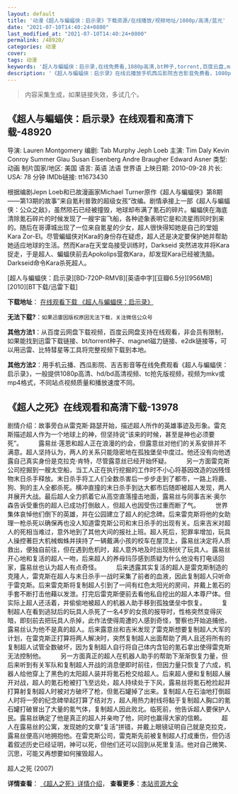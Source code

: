 ```yaml
---
layout: default
title: '动漫《超人与蝙蝠侠：启示录》下载资源/在线播放/视频地址/1080p/高清/蓝光'
date: "2021-07-10T14:40:24+0800"
last_modified_at: "2021-07-10T14:40:24+0800"
permalink: /48920/
categories: 动漫
cover:
tags: 动漫
keywords: '超人与蝙蝠侠：启示录,在线免费看,1080p高清,bt种子,torrent,百度云盘,magnet,磁力链,迅雷下载资源'
description: '《超人与蝙蝠侠：启示录》在线云播放手机西瓜影院吉吉影音免费看，1080p高清bd/hd未删减完整版和tc抢先枪版，mkv/mp4格式，附带bt/torrent种子、magnet/磁力链、百度云盘、网盘资源迅雷下载链接'
---
```


>内容采集生成，如果链接失效，多试几个。


## 《超人与蝙蝠侠：启示录》在线观看和高清下载-48920

导演: Lauren Montgomery 编剧: Tab Murphy Jeph Loeb 主演: Tim Daly Kevin Conroy Summer Glau Susan Eisenberg Andre Braugher Edward Asner 类型: 动画 制片国家/地区: 美国 语言: 英语 法语 世界语 上映日期: 2010-09-28 片长: USA: 78 分钟 IMDb链接: tt1673430

根据编剧Jepn Loeb和已故漫画家Michael Turner原作《超人与蝙蝠侠》第8期——第13期的故事”来自氪利普敦的超级女孩”改编。剧情承接上一部《超人与蝙蝠侠：公众之敌》，虽然陨石已经被撞毁，地球却布满了氪石的碎片。蝙蝠侠在海底清除氪石碎片的时候发现了一艘宇宙飞船，各种迹象表明它是和流星雨同时到来的。随后在哥谭城出现了一位来自氪星的少女，超人很快得知她是自己的堂姐Kara Zor-El。尽管蝙蝠侠对Kara的身份存在疑虑，超人还是决定要保护她并帮助她适应地球的生活。然而Kara在天堂岛接受训练时，Darkseid 突然进攻并将Kara捉走，于是超人、蝙蝠侠前去Apokolips营救Kara，却发现Kara已经被洗脑。Darkseid命令Kara杀死超人。


[超人与蝙蝠侠：启示录][BD-720P-RMVB][英语中字][豆瓣6.5分][956MB][2010][BT下载/迅雷下载]

**下载地址**： [在线观看下载 《超人与蝙蝠侠：启示录》](https://www.btdx8.com/torrent/superman_batman_2010.html) 


**无法下载?**：`如果迅雷因版权原因无法下载，关注微信公众号 `

**其他方法1**：从百度云网盘下载视频，百度云网盘支持在线观看，非会员有限制，如果能找到迅雷下载链接、bt/torrent种子、magnet磁力链接、e2dk链接等，可以用迅雷、比特彗星等工具将完整视频下载到本地。

**其他方法2**：用手机云播、西瓜影院、吉吉影音等在线免费观看《超人与蝙蝠侠：启示录》，一般提供1080p高清、hd/bd高清视频、tc抢先版视频，视频为mkv或mp4格式，不同站点视频质量和播放速度不同。


## 《超人之死》在线观看和高清下载-13978

剧情介绍：故事旁白从雷克斯·路瑟开始，描述超人所作的英雄事迹及形象。雷克斯描述超人作为一个地球上的神，但坚持说“该来的时候，甚至是神也必须要死”。  　　露易丝·莲恩和超人正在浪漫的约会，但露意丝对他们的关系安排并不满意。超人坚持认为，两人的关系只能隐密地在孤独堡垒中度过。他还没有向他透露自己真实身份是克拉克·肯特，尽管露意丝已经开始怀疑。  　　另一方面雷克斯公司挖掘到一艘太空船，当工人正在执行挖掘的工作时不小心将基因改造的凶残怪物末日杀手释放。末日杀手将工人们全数杀害后一步步走到了都市，一路上将鹿、狗、狗的主人全都杀死。横冲直撞的末日杀手到达大都市后随即被超人发现，两人并展开大战。最后超人全力抓着它从高空直落撞击地面，露易丝与同事吉米·奥尔森告诉受重伤的超人已成功打倒敌人，但超人也因受伤过重而断了气。  　　世界集体哀悼他们倒下的英雄，并在公园建立了超人的纪念碑。后来雷克斯将他的女助理一枪杀死以确保再也没人知道雷克斯公司和末日杀手的出现有关。后来吉米对超人的死相当难过，意外地到了其他大间的报社上班。超人死后，犯罪率增加，玩具人操控著巨大机械蜘蛛并挟持了一辆戴满小孩的校车在屋顶上，露易丝决定将人质救出，便独自前往，但在遇到危机时，超人意外地及时出现制伏了玩具人。露易丝开心地和复活的超人一吻，后来超人的养母玛莎感到质疑为什么他没有打电话回家，露易丝也认为超人有点奇怪。  　　后来透露其实复活的超人是雷克斯制造的克隆人，雷克斯在超人与末日杀手一战时采集了前者的血液，因此复制超人只听命于雷克斯。后来雷克斯将复制超人引到了一间有红色太阳光的房间，并戴上氪石的手套不断打击他藉以发泄。打完后雷克斯便前去看他私自挖出的超人本尊尸体。但实际上超人还活着，并偷偷地被超人的机器人助手移到孤独堡垒中恢复。  　　复制超人在看到逃狱后的玩具人杀死了一名4岁的女孩的报导时，性格突然变得灰暗，即刻前去把玩具人杀掉，此作法使得周遭的人感到奇怪，警察也开始追捕他，露易丝认为他不是真的超人。后来露意丝和吉米发现了雷克斯想要复制超人大军的计划，在雷克斯正打算将两人解决时，突然复制超人出面帮助了两人且还将所有的复制超人试管全数破坏，因为复制超人自行将自己体内含铅的氪石拿出使得雷克斯无法控制他。  　　另一方面真正的超人在机器人助手的帮助下渐渐恢复力量，但后来听到有关军队和复制超人开战的消息便即时前往，但因力量只恢复了六成，机器人给他穿上了黑色的太阳超人装并将氪石枪交给超人。后来超人便和复制超人展开对战，超人的氪石枪被打飞至远处，超人持续处于下风，露易丝将氪石枪捡起并打算射复制超人时被对方破坏了枪，但氪石罐掉了出来。复制超人在石油地打倒超人时将一旁的纪念碑举起打算了结对方，超人用热力射线将黏于复制超人胸口的氪石罐打破冒出了大量的氪气体，复制超人因此败北。临死前，他告诉超人要保护人民。露易丝确定了他是真正的超人并亲吻了他，同时也赢得大家的信赖。  　　超人在露易丝的公寓，发现她的文章“复活”拼错，并戴上眼镜证明自己就是克拉克，露易丝便高兴地拥抱他。在雷克斯公司，雷克斯先前被复制超人打成重伤，但仍活着叙述历史已经证明，神可以死，但他们还可以回到从死里复活。他对自己微笑、沉思，可能又再想要如何摧毁超人。


超人之死 (2007)

**详情查看**： [《超人之死》详情介绍](/movie/13978/)， **查看更多**：[本站资源大全](/movie/t/all/)

